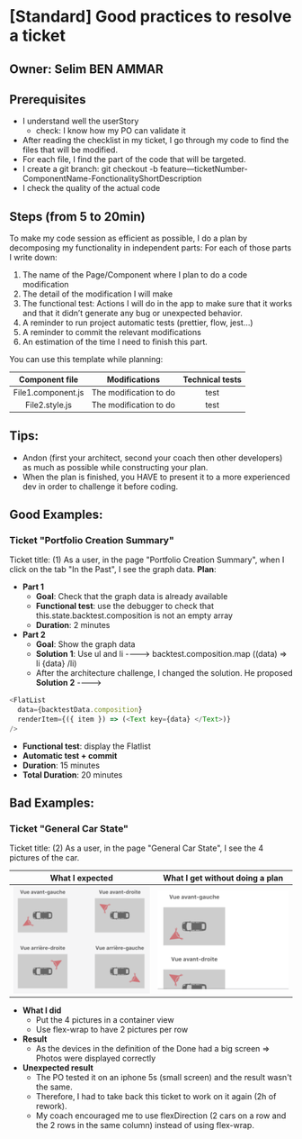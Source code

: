 # [Standard] Good practices to resolve a ticket

## Owner: Selim BEN AMMAR

## Prerequisites

* I understand well the userStory
  * check: I know how my PO can validate it
* After reading the checklist in my ticket, I go through my code to find the files that will be modified.
* For each file, I find the part of the code that will be targeted.
* I create a git branch: git checkout -b feature—ticketNumber-ComponentName-FonctionalityShortDescription
* I check the quality of the actual code

## Steps (from 5 to 20min)

To make my code session as efficient as possible, I do a plan by decomposing my functionality in independent parts:
For each of those parts I write down:
1. The name of the Page/Component where I plan to do a code modification
2. The detail of the modification I will make
3. The functional test: Actions I will do in the app to make sure that it works and that it didn’t generate any bug or unexpected behavior.
4. A reminder to run project automatic tests (prettier, flow, jest…)
5. A reminder to commit the relevant modifications
6. An estimation of the time I need to finish this part.

You can use this template while planning:

| Component file   |     Modifications    | Technical tests |
|:-----------------:|:------------------:|:------------------:|
| File1.component.js |  The modification to do  |  test |
| File2.style.js | The modification to do  | test |

## Tips:
* Andon (first your architect, second your coach then other developers) as much as possible while constructing your plan.
* When the plan is finished, you HAVE to present it to a more experienced dev in order to challenge it before coding.

##  Good Examples:
### Ticket "Portfolio Creation Summary"
Ticket title: (1) As a user, in the page "Portfolio Creation Summary", when I click on the tab "In the Past", I see the graph data.
**Plan**:
- **Part 1**
  - **Goal**: Check that the graph data is already available
  - **Functional test**: use the debugger to check that this.state.backtest.composition is not an empty array
  - **Duration**: 2 minutes
- **Part 2**
  - **Goal**: Show the graph data
  - **Solution 1**: Use ul and li ---->  backtest.composition.map ((data) => li {data} /li)
  * After the architecture challenge, I changed the solution. He proposed **Solution 2** <Flatlist /> ----> 

```javascript
<FlatList 
  data={backtestData.composition} 
  renderItem={({ item }) => (<Text key={data} </Text>)}  
/>
```

  - **Functional test**: display the Flatlist
  - **Automatic test + commit**
  - **Duration**: 15 minutes
- **Total Duration**: 20 minutes

## Bad Examples:
### Ticket "General Car State"
Ticket title: (2) As a user, in the page "General Car State", I see the 4 pictures of the car.

| What I expected   |     What I get without doing a plan   |
|:-----------------:|:------------------:|
|![](bad_example_car1.png) |![](bad_example_car2.png)

- **What I did**
  - Put the 4 pictures in a container view 
  - Use flex-wrap to have 2 pictures per row
- **Result**
  - As the devices in the definition of the Done had a big screen => Photos were displayed correctly
- **Unexpected result**
  - The PO tested it on an iphone 5s (small screen) and the result wasn't the same. 
  - Therefore, I had to take back this ticket to work on it again (2h of rework).
  - My coach encouraged me to use flexDirection (2 cars on a row and the 2 rows in the same column) instead of using flex-wrap. 


  
